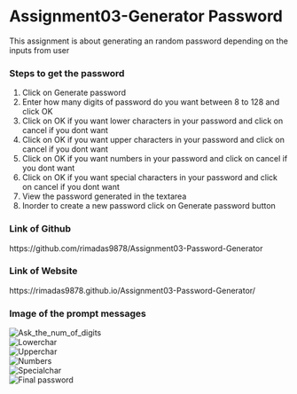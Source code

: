 <h1>Assignment03-Generator Password</h1>
<p>This assignment is about generating an random password depending on the inputs from user</p>

<h3>Steps to get the password</h3>
<ol>
<li>Click on Generate password</li>
<li>Enter how many digits of password do you want between 8 to 128 and click OK</li>
<li>Click on OK if you want lower characters in your password and click on cancel if you dont want</li>
<li>Click on OK if you want upper characters in your password and click on cancel if you dont want</li>
<li>Click on OK if you want numbers in your password and click on cancel if you dont want</li>
<li>Click on OK if you want special characters in your password and click on cancel if you dont want</li>
<li>View the password generated in the textarea</li>
<li>Inorder to create a new password click on Generate password button</li>
</ol>

<h3>Link of Github</h3>
<p>https://github.com/rimadas9878/Assignment03-Password-Generator</p>

<h3>Link of Website</h3>
<p>https://rimadas9878.github.io/Assignment03-Password-Generator/</p>

<h3>Image of the prompt messages</h3>
<img src="./Asset/Images/Ask_the_num_of_digits.png" alt="Ask_the_num_of_digits"/></br>
<img src="./Asset/Images/Lowerchar.png" alt="Lowerchar"/></br>
<img src="./Asset/Images/Upperchar.png" alt="Upperchar"/></br>
<img src="./Asset/Images/Numbers.png" alt="Numbers"/></br>
<img src="./Asset/Images/Specialchar" alt="Specialchar"/></br>
<img src="./Asset/Images/Final password.png" alt="Final password"/>

